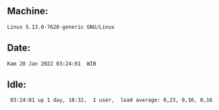 ## Machine:
```
Linux 5.13.0-7620-generic GNU/Linux
```
## Date:
```
Kam 20 Jan 2022 03:24:01  WIB
```
## Idle:
```
 03:24:01 up 1 day, 18:32,  1 user,  load average: 0,23, 0,16, 0,16
```
